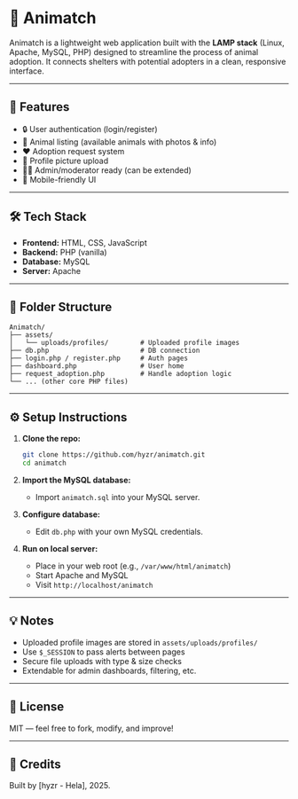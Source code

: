 # 🐾 Animatch

Animatch is a lightweight web application built with the **LAMP stack** (Linux, Apache, MySQL, PHP) designed to streamline the process of animal adoption. It connects shelters with potential adopters in a clean, responsive interface.

---

## 🚀 Features

- 🔒 User authentication (login/register)
- 🐶 Animal listing (available animals with photos & info)
- ❤️ Adoption request system
- 📁 Profile picture upload
- 🧑‍💻 Admin/moderator ready (can be extended)
- 📱 Mobile-friendly UI

---

## 🛠️ Tech Stack

- **Frontend:** HTML, CSS, JavaScript
- **Backend:** PHP (vanilla)
- **Database:** MySQL
- **Server:** Apache

---

## 📂 Folder Structure

```
Animatch/
├── assets/
│   └── uploads/profiles/        # Uploaded profile images
├── db.php                       # DB connection
├── login.php / register.php     # Auth pages
├── dashboard.php                # User home
├── request_adoption.php         # Handle adoption logic
└── ... (other core PHP files)
```

---

## ⚙️ Setup Instructions

1. **Clone the repo:**

   ```bash
   git clone https://github.com/hyzr/animatch.git
   cd animatch
   ```

2. **Import the MySQL database:**

   - Import `animatch.sql` into your MySQL server.

3. **Configure database:**

   - Edit `db.php` with your own MySQL credentials.

4. **Run on local server:**

   - Place in your web root (e.g., `/var/www/html/animatch`)
   - Start Apache and MySQL
   - Visit `http://localhost/animatch`

---

## 💡 Notes

- Uploaded profile images are stored in `assets/uploads/profiles/`
- Use `$_SESSION` to pass alerts between pages
- Secure file uploads with type & size checks
- Extendable for admin dashboards, filtering, etc.

---

## 📃 License

MIT — feel free to fork, modify, and improve!

---

## 🙌 Credits

Built by [hyzr - Hela], 2025.
